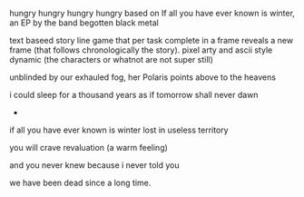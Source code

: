 hungry
hungry
hungry
hungry
based on If all you have ever known is winter, an EP by the band begotten
black metal

text baseed story line game that per task complete in a frame reveals a new frame (that follows chronologically the story).
pixel arty and ascii style
dynamic (the characters or whatnot are not super still)

unblinded by our exhauled fog,
her Polaris points above to the heavens

i could sleep for a thousand years
as if tomorrow shall never dawn

-

if all you have ever known is winter
lost in useless territory

you will crave
revaluation (a warm feeling)

and you never knew
because i never told you

we have been dead since a long time.
